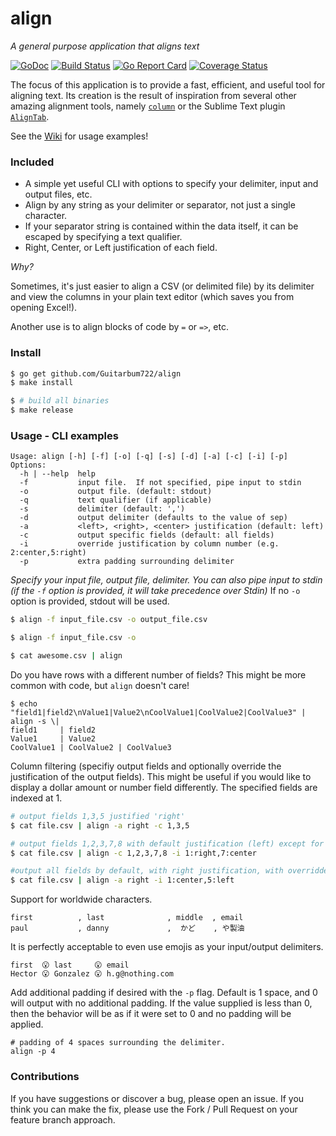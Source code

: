 # align
_A general purpose application that aligns text_

[![GoDoc](https://img.shields.io/badge/api-reference-blue.svg?style=flat-square)](https://godoc.org/github.com/Guitarbum722/align) 
[![Build Status](https://travis-ci.org/Guitarbum722/align.svg?branch=master)](https://travis-ci.org/Guitarbum722/align)
[![Go Report Card](https://goreportcard.com/badge/github.com/Guitarbum722/align)](https://goreportcard.com/report/github.com/Guitarbum722/align)
[![Coverage Status](https://coveralls.io/repos/github/Guitarbum722/align/badge.svg?branch=master)](https://coveralls.io/github/Guitarbum722/align?branch=master)

The focus of this application is to provide a fast, efficient, and useful tool for aligning text.
Its creation is the result of inspiration from several other amazing alignment tools, namely [`column`](http://man7.org/linux/man-pages/man1/column.1.html) or the Sublime Text plugin [`AlignTab`](https://github.com/randy3k/AlignTab).

See the [Wiki](https://github.com/Guitarbum722/align/wiki) for usage examples!

### Included

* A simple yet useful CLI with options to specify your delimiter, input and output files, etc.
* Align by any string as your delimiter or separator, not just a single character.
* If your separator string is contained within the data itself, it can be escaped by specifying a text qualifier.
* Right, Center, or Left justification of each field.

_Why?_

Sometimes, it's just easier to align a CSV (or delimited file) by its delimiter and view the columns in your plain text editor (which saves you from opening Excel!).

Another use is to align blocks of code by `=` or `=>`, etc.

### Install

```sh
$ go get github.com/Guitarbum722/align
$ make install

$ # build all binaries
$ make release
```

### Usage - CLI examples

```
Usage: align [-h] [-f] [-o] [-q] [-s] [-d] [-a] [-c] [-i] [-p]
Options:
  -h | --help  help
  -f           input file.  If not specified, pipe input to stdin
  -o           output file. (default: stdout)
  -q           text qualifier (if applicable)
  -s           delimiter (default: ',')
  -d           output delimiter (defaults to the value of sep)
  -a           <left>, <right>, <center> justification (default: left)
  -c           output specific fields (default: all fields)
  -i           override justification by column number (e.g. 2:center,5:right)
  -p           extra padding surrounding delimiter
```

_Specify your input file, output file, delimiter._
*You can also pipe input to stdin (if the `-f` option is provided, it will take precedence over Stdin)*
If no `-o` option is provided, stdout will be used.

```sh
$ align -f input_file.csv -o output_file.csv

$ align -f input_file.csv -o 

$ cat awesome.csv | align
```

Do you have rows with a different number of fields?  This might be more common with code, but `align` doesn't care!

```
$ echo "field1|field2\nValue1|Value2\nCoolValue1|CoolValue2|CoolValue3" | align -s \|
field1     | field2
Value1     | Value2
CoolValue1 | CoolValue2 | CoolValue3
```

Column filtering (specifiy output fields and optionally override the justification of the output fields).  This might be useful if you would like to display a dollar amount or number field differently.  The specified fields are indexed at 1.

```sh
# output fields 1,3,5 justified 'right'
$ cat file.csv | align -a right -c 1,3,5

# output fields 1,2,3,7,8 with default justification (left) except for field 7, which is right justified
$ cat file.csv | align -c 1,2,3,7,8 -i 1:right,7:center

#output all fields by default, with right justification, with overridden justification on certain columns
$ cat file.csv | align -a right -i 1:center,5:left
```

Support for worldwide characters.
```
first          , last              , middle  , email
paul           , danny             ,  かど    , や製油
```

It is perfectly acceptable to even use emojis as your input/output delimiters.
```
first  😮 last     😮 email
Hector 😮 Gonzalez 😮 h.g@nothing.com
```

Add additional padding if desired with the `-p` flag.  Default is 1 space, and 0 will output with no additional padding.  If the value supplied is less than 0, then the behavior will be as if it were set to 0 and no padding will be applied.
```
# padding of 4 spaces surrounding the delimiter.
align -p 4
```

### Contributions

If you have suggestions or discover a bug, please open an issue.  If you think you can make the fix, please use the Fork / Pull Request on your feature branch approach.

